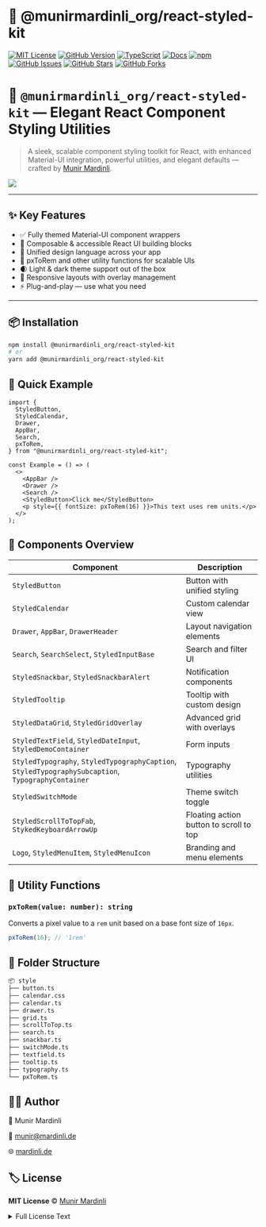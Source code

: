 # 🎨 @munirmardinli_org/react-styled-kit

[![MIT License](https://img.shields.io/badge/license-MIT-blue.svg)](LICENSE)
[![GitHub Version](https://img.shields.io/github/package-json/v/munirmardinli/react-styled-kit?color=green&label=version)](https://github.com/munirmardinli/react-styled-kit)
[![TypeScript](https://img.shields.io/badge/lang-typescript-3178C6.svg)](https://www.typescriptlang.org/)
[![Docs](https://img.shields.io/badge/docs-typedoc-blueviolet.svg)](https://munirmardinli.github.io/react-styled-kit//)
[![npm](https://img.shields.io/npm/v/@munirmardinli_org/react-styled-kit)](https://www.npmjs.com/package/@munirmardinli_org/react-styled-kit)
[![GitHub Issues](https://img.shields.io/github/issues/munirmardinli/react-styled-kit)](https://github.com/munirmardinli/react-styled-kit/issues)
[![GitHub Stars](https://img.shields.io/github/stars/munirmardinli/react-styled-kit)](https://github.com/munirmardinli/react-styled-kit/stargazers)
[![GitHub Forks](https://img.shields.io/github/forks/munirmardinli/react-styled-kit)](https://github.com/munirmardinli/react-styled-kit/network/members)

# 🎨 `@munirmardinli_org/react-styled-kit` — Elegant React Component Styling Utilities

> A sleek, scalable component styling toolkit for React, with enhanced Material-UI integration, powerful utilities, and elegant defaults — crafted by [Munir Mardinli](mailto:munir@mardinli.de).

<a href="https://www.buymeacoffee.com/munirmardinli" target="_blank">
  <img src="https://img.buymeacoffee.com/button-api/?text=Buy me a coffee&emoji=☕&slug=munirmardinli&button_colour=40DCA5&font_colour=ffffff&font_family=Cookie&outline_colour=000000&coffee_colour=FFDD00" />
</a>

---

## ✨ Key Features
- ✅ Fully themed Material-UI component wrappers
- 🧩 Composable & accessible React UI building blocks
- 🎨 Unified design language across your app
- 📐 pxToRem and other utility functions for scalable UIs
- 🌒 Light & dark theme support out of the box
- 📱 Responsive layouts with overlay management
- ⚡ Plug-and-play — use what you need
---

## 📦 Installation

```bash
npm install @munirmardinli_org/react-styled-kit
# or
yarn add @munirmardinli_org/react-styled-kit
```

## 🚀 Quick Example

```tsx
import {
  StyledButton,
  StyledCalendar,
  Drawer,
  AppBar,
  Search,
  pxToRem,
} from "@munirmardinli_org/react-styled-kit";

const Example = () => (
  <>
    <AppBar />
    <Drawer />
    <Search />
    <StyledButton>Click me</StyledButton>
    <p style={{ fontSize: pxToRem(16) }}>This text uses rem units.</p>
  </>
);

```

## 🧱 Components Overview

| Component                                                                                          | Description                             |
| -------------------------------------------------------------------------------------------------- | --------------------------------------- |
| `StyledButton`                                                                                     | Button with unified styling             |
| `StyledCalendar`                                                                                   | Custom calendar view                    |
| `Drawer`, `AppBar`, `DrawerHeader`                                                                 | Layout navigation elements              |
| `Search`, `SearchSelect`, `StyledInputBase`                                                        | Search and filter UI                    |
| `StyledSnackbar`, `StyledSnackbarAlert`                                                            | Notification components                 |
| `StyledTooltip`                                                                                    | Tooltip with custom design              |
| `StyledDataGrid`, `StyledGridOverlay`                                                              | Advanced grid with overlays             |
| `StyledTextField`, `StyledDateInput`, `StyledDemoContainer`                                        | Form inputs                             |
| `StyledTypography`, `StyledTypographyCaption`, `StyledTypographySubcaption`, `TypographyContainer` | Typography utilities                    |
| `StyledSwitchMode`                                                                                 | Theme switch toggle                     |
| `StyledScrollToTopFab`, `StykedKeyboardArrowUp`                                                    | Floating action button to scroll to top |
| `Logo`, `StyledMenuItem`, `StyledMenuIcon`                                                         | Branding and menu elements              |

## 🧠 Utility Functions

### `pxToRem(value: number): string`

Converts a pixel value to a `rem` unit based on a base font size of `16px`.

```ts
pxToRem(16); // '1rem'
```

## 📁 Folder Structure

```txt
📦 style
├── button.ts
├── calendar.css
├── calendar.ts
├── drawer.ts
├── grid.ts
├── scrollToTop.ts
├── search.ts
├── snackbar.ts
├── switchMode.ts
├── textfield.ts
├── tooltip.ts
├── typography.ts
└── pxToRem.ts
```

## 👨‍🎨 Author

👤 Munir Mardinli

📧 [munir@mardinli.de](mailto:munir@mardinli.de)

🌐 [mardinli.de](https://mardinli.de)

## 🏷️ License

**MIT License** © [Munir Mardinli](https://linktr.ee/munirmardinli)

<details>
<summary>Full License Text</summary>

```text
MIT License

Copyright (c) 2025 Munir Mardinli

Permission is hereby granted, free of charge, to any person obtaining a copy
of this software and associated documentation files (the "Software"), to deal
in the Software without restriction, including without limitation the rights
to use, copy, modify, merge, publish, distribute, sublicense, and/or sell
copies of the Software, and to permit persons to whom the Software is
furnished to do so, subject to the following conditions:

The above copyright notice and this permission notice shall be included in all
copies or substantial portions of the Software.

THE SOFTWARE IS PROVIDED "AS IS", WITHOUT WARRANTY OF ANY KIND, EXPRESS OR
IMPLIED, INCLUDING BUT NOT LIMITED TO THE WARRANTIES OF MERCHANTABILITY,
FITNESS FOR A PARTICULAR PURPOSE AND NONINFRINGEMENT. IN NO EVENT SHALL THE
AUTHORS OR COPYRIGHT HOLDERS BE LIABLE FOR ANY CLAIM, DAMAGES OR OTHER
LIABILITY, WHETHER IN AN ACTION OF CONTRACT, TORT OR OTHERWISE, ARISING FROM,
OUT OF OR IN CONNECTION WITH THE SOFTWARE OR THE USE OR OTHER DEALINGS IN THE
SOFTWARE.
```
</details>

